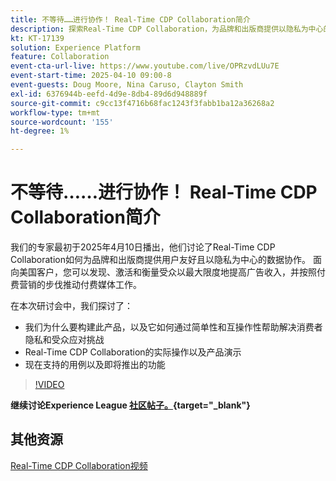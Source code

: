 ```yaml
---
title: 不等待……进行协作！ Real-Time CDP Collaboration简介
description: 探索Real-Time CDP Collaboration，为品牌和出版商提供以隐私为中心的数据解决方案，以增强受众激活、最大化广告收入并简化付费媒体工作 — 包括产品演示、专家见解和即将到来的用例。
kt: KT-17139
solution: Experience Platform
feature: Collaboration
event-cta-url-live: https://www.youtube.com/live/OPRzvdLUu7E
event-start-time: 2025-04-10 09:00-8
event-guests: Doug Moore, Nina Caruso, Clayton Smith
exl-id: 6376944b-eefd-4d9e-8db4-89d6d948889f
source-git-commit: c9cc13f4716b68fac1243f3fabb1ba12a36268a2
workflow-type: tm+mt
source-wordcount: '155'
ht-degree: 1%

---
```


# 不等待……进行协作！ Real-Time CDP Collaboration简介

我们的专家最初于2025年4月10日播出，他们讨论了Real-Time CDP Collaboration如何为品牌和出版商提供用户友好且以隐私为中心的数据协作。 面向美国客户，您可以发现、激活和衡量受众以最大限度地提高广告收入，并按照付费营销的步伐推动付费媒体工作。

在本次研讨会中，我们探讨了：

* 我们为什么要构建此产品，以及它如何通过简单性和互操作性帮助解决消费者隐私和受众应对挑战
* Real-Time CDP Collaboration的实际操作以及产品演示
* 现在支持的用例以及即将推出的功能

>[!VIDEO](https://video.tv.adobe.com/v/3457557/?quality=12&learn=on)

**继续讨论Experience League [社区帖子。](https://experienceleaguecommunities.adobe.com/t5/real-time-customer-data-platform/experience-le[...]ive-post-session-discussion-don-t-wait/td-p/748173){target="_blank"}**

## 其他资源

[Real-Time CDP Collaboration视频](https://experienceleague.adobe.com/zh-hans/docs/platform-learn/tutorials/collaboration/real-time-cdp-collaboration-overview)
